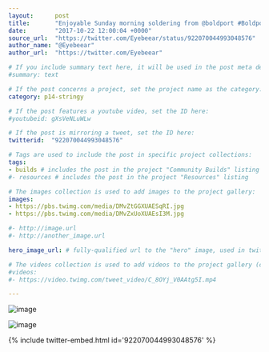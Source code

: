 ```yaml
---
layout:      post
title:       "Enjoyable Sunday morning soldering from @boldport #BoldportClub"
date:        "2017-10-22 12:00:04 +0000"
source_url:  "https://twitter.com/Eyebeear/status/922070044993048576"
author_name: "@Eyebeear"
author_url:  "https://twitter.com/Eyebeear"

# If you include summary text here, it will be used in the post meta description instead of an excerpt from the post body
#summary: text

# If the post concerns a project, set the project name as the category:
category: p14-stringy

# If the post features a youtube video, set the ID here:
#youtubeid: gXsVeNLuWLw

# If the post is mirroring a tweet, set the ID here:
twitterid:  "922070044993048576"

# Tags are used to include the post in specific project collections:
tags:
- builds # includes the post in the project "Community Builds" listing
#- resources # includes the post in the project "Resources" listing

# The images collection is used to add images to the project gallery:
images:
- https://pbs.twimg.com/media/DMvZtGGXUAESqRI.jpg
- https://pbs.twimg.com/media/DMvZxUoXUAEsI3M.jpg

#- http://image.url
#- http://another_image.url

hero_image_url: # fully-qualified url to the "hero" image, used in twitter cards for example

# The videos collection is used to add videos to the project gallery (currently only mp4):
#videos:
#- https://video.twimg.com/tweet_video/C_8OYj_V0AAtg5I.mp4

---
```


![image](https://pbs.twimg.com/media/DMvZtGGXUAESqRI.jpg)

![image](https://pbs.twimg.com/media/DMvZxUoXUAEsI3M.jpg)

{% include twitter-embed.html id='922070044993048576' %}


